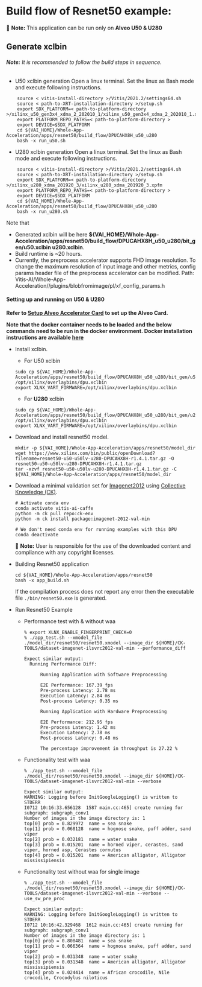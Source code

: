# Build flow  of Resnet50 example: 
:pushpin: **Note:** This application can be run only on **Alveo U50 & U280**

## Generate xclbin

###### **Note:** It is recommended to follow the build steps in sequence.

* U50 xclbin generation
   Open a linux terminal. Set the linux as Bash mode and execute following instructions.
```
    source < vitis-install-directory >/Vitis/2021.2/settings64.sh
    source < path-to-XRT-installation-directory >/setup.sh
    export SDX_PLATFORM=< path-to-platform-directory >/xilinx_u50_gen3x4_xdma_2_202010_1/xilinx_u50_gen3x4_xdma_2_202010_1.xpfm
    export PLATFORM_REPO_PATHS=< path-to-platform-directory >
    export DEVICE=$SDX_PLATFORM
    cd ${VAI_HOME}/Whole-App-Acceleration/apps/resnet50/build_flow/DPUCAHX8H_u50_u280
    bash -x run_u50.sh
```

* U280 xclbin generation
   Open a linux terminal. Set the linux as Bash mode and execute following instructions.
```
    source < vitis-install-directory >/Vitis/2021.2/settings64.sh
    source < path-to-XRT-installation-directory >/setup.sh
    export SDX_PLATFORM=< path-to-platform-directory >/xilinx_u280_xdma_201920_3/xilinx_u280_xdma_201920_3.xpfm
    export PLATFORM_REPO_PATHS=< path-to-platform-directory >
    export DEVICE=$SDX_PLATFORM
    cd ${VAI_HOME}/Whole-App-Acceleration/apps/resnet50/build_flow/DPUCAHX8H_u50_u280
    bash -x run_u280.sh
```
Note that 
- Generated xclbin will be here **${VAI_HOME}/Whole-App-Acceleration/apps/resnet50/build_flow/DPUCAHX8H_u50_u280/bit_gen/u50.xclbin u280.xclbin**.
- Build runtime is ~20 hours.
- Currently, the preprocess accelerator supports FHD image resolution. To change the maximum resolution of input image and other metrics, config params header file of the preprocess accelerator can be modified. Path: Vitis-AI/Whole-App-Acceleration//plugins/blobfromimage/pl/xf_config_params.h

#### Setting up and running on U50 & U280
**Refer to [Setup Alveo Accelerator Card](../../../../../setup/alveo) to set up the Alveo Card.**

**Note that the docker container needs to be loaded and the below commands need to be run in the docker environment. Docker installation instructions are available [here](../../../../../README.md#Installation)**

* Install xclbin.
    * For U50 xclbin
	```
	sudo cp ${VAI_HOME}/Whole-App-Acceleration/apps/resnet50/build_flow/DPUCAHX8H_u50_u280/bit_gen/u50.xclbin /opt/xilinx/overlaybins/dpu.xclbin
	export XLNX_VART_FIRMWARE=/opt/xilinx/overlaybins/dpu.xclbin
	```
    * For **U280** xclbin
	```
	sudo cp ${VAI_HOME}/Whole-App-Acceleration/apps/resnet50/build_flow/DPUCAHX8H_u50_u280/bit_gen/u280.xclbin /opt/xilinx/overlaybins/dpu.xclbin
	export XLNX_VART_FIRMWARE=/opt/xilinx/overlaybins/dpu.xclbin
	```
* Download and install resnet50 model.
    ```
    mkdir -p ${VAI_HOME}/Whole-App-Acceleration/apps/resnet50/model_dir
    wget https://www.xilinx.com/bin/public/openDownload?filename=resnet50-u50-u50lv-u280-DPUCAHX8H-r1.4.1.tar.gz -O resnet50-u50-u50lv-u280-DPUCAHX8H-r1.4.1.tar.gz
    tar -xzvf resnet50-u50-u50lv-u280-DPUCAHX8H-r1.4.1.tar.gz -C ${VAI_HOME}/Whole-App-Acceleration/apps/resnet50/model_dir
	```

* Download a minimal validation set for [Imagenet2012](http://www.image-net.org/challenges/LSVRC/2012/) using [Collective Knowledge (CK)](https://github.com/ctuning).

	```
  # Activate conda env
  conda activate vitis-ai-caffe
  python -m ck pull repo:ck-env
  python -m ck install package:imagenet-2012-val-min

  # We don't need conda env for running examples with this DPU
  conda deactivate
	```
  :pushpin: **Note:** User is responsible for the use of the downloaded content and compliance with any copyright licenses.

* Building Resnet50 application
	```
  cd ${VAI_HOME}/Whole-App-Acceleration/apps/resnet50
  bash -x app_build.sh
	```

  If the compilation process does not report any error then the executable file `./bin/resnet50.exe` is generated.    

* Run Resnet50 Example
  * Performance test with & without waa

    ```
    % export XLNX_ENABLE_FINGERPRINT_CHECK=0
    % ./app_test.sh --xmodel_file ./model_dir/resnet50/resnet50.xmodel --image_dir ${HOME}/CK-TOOLS/dataset-imagenet-ilsvrc2012-val-min --performance_diff

    Expect similar output:
      Running Performance Diff: 

          Running Application with Software Preprocessing 

          E2E Performance: 167.39 fps
          Pre-process Latency: 2.78 ms
          Execution Latency: 2.84 ms
          Post-process Latency: 0.35 ms

          Running Application with Hardware Preprocessing 

          E2E Performance: 212.95 fps
          Pre-process Latency: 1.42 ms
          Execution Latency: 2.78 ms
          Post-process Latency: 0.48 ms

          The percentage improvement in throughput is 27.22 %

    ```

  * Functionality test with waa
    ```
    % ./app_test.sh --xmodel_file ./model_dir/resnet50/resnet50.xmodel --image_dir ${HOME}/CK-TOOLS/dataset-imagenet-ilsvrc2012-val-min --verbose

    Expect similar output:
    WARNING: Logging before InitGoogleLogging() is written to STDERR
    I0712 10:16:33.656128  1587 main.cc:465] create running for subgraph: subgraph_conv1
    Number of images in the image directory is: 1
    top[0] prob = 0.829972  name = sea snake
    top[1] prob = 0.068128  name = hognose snake, puff adder, sand viper
    top[2] prob = 0.032181  name = water snake
    top[3] prob = 0.015201  name = horned viper, cerastes, sand viper, horned asp, Cerastes cornutus
    top[4] prob = 0.015201  name = American alligator, Alligator mississipiensis
    ```

  * Functionality test without waa for single image
    ```
    % ./app_test.sh --xmodel_file ./model_dir/resnet50/resnet50.xmodel --image_dir ${HOME}/CK-TOOLS/dataset-imagenet-ilsvrc2012-val-min --verbose --use_sw_pre_proc

    Expect similar output:
    WARNING: Logging before InitGoogleLogging() is written to STDERR
    I0712 10:16:42.329468  1612 main.cc:465] create running for subgraph: subgraph_conv1
    Number of images in the image directory is: 1
    top[0] prob = 0.808481  name = sea snake
    top[1] prob = 0.066364  name = hognose snake, puff adder, sand viper
    top[2] prob = 0.031348  name = water snake
    top[3] prob = 0.031348  name = American alligator, Alligator mississipiensis
    top[4] prob = 0.024414  name = African crocodile, Nile crocodile, Crocodylus niloticus
    ```
